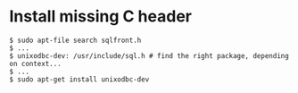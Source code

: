 # Install missing C header

```
$ sudo apt-file search sqlfront.h
$ ...
$ unixodbc-dev: /usr/include/sql.h # find the right package, depending on context...
$ ...
$ sudo apt-get install unixodbc-dev
```